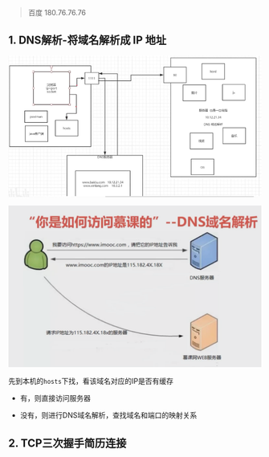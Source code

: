 

> 百度  180.76.76.76

## 1. DNS解析-将域名解析成 IP 地址

![image-20200906092453047](2.URL响应.assets/image-20200906092453047.png)

![image-20200906102654316](2.URL响应.assets/image-20200906102654316.png)

先到本机的`hosts`下找，看该域名对应的IP是否有缓存

- 有，则直接访问服务器

- 没有，则进行DNS域名解析，查找域名和端口的映射关系



## 2. TCP三次握手简历连接

